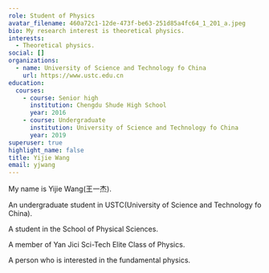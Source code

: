```yaml
---
role: Student of Physics
avatar_filename: 460a72c1-12de-473f-be63-251d85a4fc64_1_201_a.jpeg
bio: My research interest is theoretical physics.
interests:
  - Theoretical physics.
social: []
organizations:
  - name: University of Science and Technology fo China
    url: https://www.ustc.edu.cn
education:
  courses:
    - course: Senior high
      institution: Chengdu Shude High School
      year: 2016
    - course: Undergraduate
      institution: University of Science and Technology fo China
      year: 2019
superuser: true
highlight_name: false
title: Yijie Wang
email: yjwang
---
```

My name is Yijie Wang(王一杰).

An undergraduate student in USTC(University of Science and Technology fo China).

A student in the School of Physical Sciences.

A member of Yan Jici Sci-Tech Elite Class of Physics.

A person who is interested in the fundamental physics.